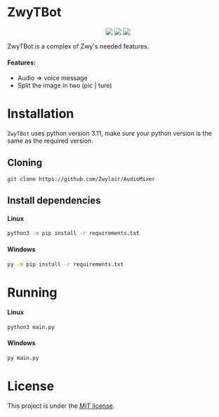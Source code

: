 # ZwyTBot

<p align="center">
    <img src="https://img.shields.io/badge/python-3.11-green?logo=python&logoColor=white&style=for-the-badge">
    <img src="https://img.shields.io/badge/LICENSE-MIT-green?style=for-the-badge">
    <img src="https://img.shields.io/github/languages/code-size/Zwylair/ZwyTBot?style=for-the-badge">
</p>

ZwyTBot is a complex of Zwy's needed features.

#### Features:
* Audio => voice message
* Split the image in two (pic | ture)

# Installation

`ZwyTBot` uses python version 3.11, make sure your python version is the same as the required version.


## Cloning

```
git clone https://github.com/Zwylair/AudioMixer
```

## Install dependencies

#### Linux
```bash
python3 -m pip install -r requirements.txt
```

#### Windows
```bash
py -m pip install -r requirements.txt
```

# Running

#### Linux
```bash
python3 main.py
```

#### Windows
```bash
py main.py
```

# License

This project is under the [MIT license](./LICENSE).

